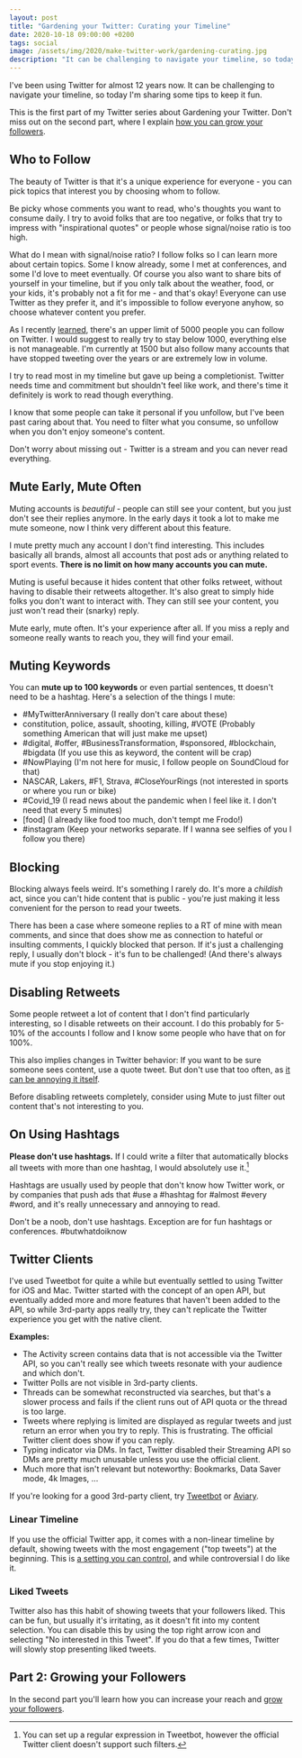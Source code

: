 ```yaml
---
layout: post
title: "Gardening your Twitter: Curating your Timeline"
date: 2020-10-18 09:00:00 +0200
tags: social
image: /assets/img/2020/make-twitter-work/gardening-curating.jpg
description: "It can be challenging to navigate your timeline, so today I'm sharing some tips to keep it fun."
---
```


I've been using Twitter for almost 12 years now. It can be challenging to navigate your timeline, so today I'm sharing some tips to keep it fun.

This is the first part of my Twitter series about Gardening your Twitter. Don't miss out on the second part, where I explain [how you can grow your followers](/posts/growing-your-twitter-followers).

## Who to Follow

The beauty of Twitter is that it's a unique experience for everyone - you can pick topics that interest you by choosing whom to follow. 

Be picky whose comments you want to read, who's thoughts you want to consume daily. I try to avoid folks that are too negative, or folks that try to impress with "inspirational quotes" or people whose signal/noise ratio is too high.

What do I mean with signal/noise ratio? I follow folks so I can learn more about certain topics. Some I know already, some I met at conferences, and some I'd love to meet eventually. Of course you also want to share bits of yourself in your timeline, but if you only talk about the weather, food, or your kids, it's probably not a fit for me - and that's okay! Everyone can use Twitter as they prefer it, and it's impossible to follow everyone anyhow, so choose whatever content you prefer.

As I recently [learned](https://twitter.com/ndbroadbent/status/1317522304008556545?s=21), there's an upper limit of 5000 people you can follow on Twitter. I would suggest to really try to stay below 1000, everything else is not manageable. I'm currently at 1500 but also follow many accounts that have stopped tweeting over the years or are extremely low in volume.

I try to read most in my timeline but gave up being a completionist. Twitter needs time and commitment but shouldn't feel like work, and there's time it definitely is work to read though everything.

I know that some people can take it personal if you unfollow, but I've been past caring about that. You need to filter what you consume, so unfollow when you don't enjoy someone's content.

Don't worry about missing out - Twitter is a stream and you can never read everything.

## Mute Early, Mute Often

Muting accounts is *beautiful* - people can still see your content, but you just don't see their replies anymore. In the early days it took a lot to make me mute someone, now I think very different about this feature.

I mute pretty much any account I don't find interesting. This includes basically all brands, almost all accounts that post ads or anything related to sport events. **There is no limit on how many accounts you can mute.**

Muting is useful because it hides content that other folks retweet, without having to disable their retweets altogether. It's also great to simply hide folks you don't want to interact with. They can still see your content, you just won't read their (snarky) reply.

Mute early, mute often. It's your experience after all. If you miss a reply and someone really wants to reach you, they will find your email.

## Muting Keywords

You can **mute up to 100 keywords** or even partial sentences, tt doesn't need to be a hashtag. Here's a selection of the things I mute:

- #MyTwitterAnniversary (I really don't care about these)
- constitution, police, assault, shooting, killing, #VOTE (Probably something American that will just make me upset)
- #digital, #offer, #BusinessTransformation, #sponsored, #blockchain, #bigdata (If you use this as keyword, the content will be crap)
- #NowPlaying (I'm not here for music, I follow people on SoundCloud for that)
- NASCAR, Lakers, #F1, Strava, #CloseYourRings (not interested in sports or where you run or bike)
- #Covid_19 (I read news about the pandemic when I feel like it. I don't need that every 5 minutes)
- [food] (I already like food too much, don't tempt me Frodo!)
- #instagram (Keep your networks separate. If I wanna see selfies of you I follow you there)

## Blocking

Blocking always feels weird. It's something I rarely do. It's more a *childish* act, since you can't hide content that is public - you're just making it less convenient for the person to read your tweets.

There has been a case where someone replies to a RT of mine with mean comments, and since that does show me as connection to hateful or insulting comments, I quickly blocked that person. If it's just a challenging reply, I  usually don't block - it's fun to be challenged! (And there's always mute if you stop enjoying it.)

## Disabling Retweets

Some people retweet a lot of content that I don't find particularly interesting, so I disable retweets on their account. I do this probably for 5-10% of the accounts I follow and I know some people who have that on for 100%.

This also implies changes in Twitter behavior: If you want to be sure someone sees content, use a quote tweet. But don't use that too often, as [it can be annoying it itself](https://twitter.com/NeoNacho/status/1313595333159469056).

Before disabling retweets completely, consider using Mute to just filter out content that's not interesting to you.

## On Using Hashtags

**Please don't use hashtags.** If I could write a filter that automatically blocks all tweets with more than one hashtag, I would absolutely use it.[^1]

Hashtags are usually used by people that don't know how Twitter work, or by companies that push ads that #use a #hashtag for #almost #every #word, and it's really unnecessary and annoying to read.

Don't be a noob, don't use hashtags. Exception are for fun hashtags or conferences. #butwhatdoiknow

## Twitter Clients

I've used Tweetbot for quite a while but eventually settled to using Twitter for iOS and Mac. Twitter started with the concept of an open API, but eventually added more and more features that haven't been added to the API, so while 3rd-party apps really try, they can't replicate the Twitter experience you get with the native client.

**Examples:**
- The Activity screen contains data that is not accessible via the Twitter API, so you can't really see which tweets resonate with your audience and which don't.
- Twitter Polls are not visible in 3rd-party clients.
- Threads can be somewhat reconstructed via searches, but that's a slower process and fails if the client runs out of API quota or the thread is too large.
- Tweets where replying is limited are displayed as regular tweets and just return an error when you try to reply. This is frustrating. The official Twitter client does show if you can reply.
- Typing indicator via DMs. In fact, Twitter disabled their Streaming API so DMs are pretty much unusable unless you use the official client.
- Much more that isn't relevant but noteworthy: Bookmarks, Data Saver mode, 4k Images, ...

If you're looking for a good 3rd-party client, try [Tweetbot](https://tapbots.com/tweetbot/) or [Aviary](https://apps.apple.com/us/app/id1522043420).

### Linear Timeline

If you use the official Twitter app, it comes with a non-linear timeline by default, showing tweets with the most engagement ("top tweets") at the beginning. This is [a setting you can control](https://www.theverge.com/2020/3/6/21167920/twitter-chronological-feed-how-to-ios-android-app-timeline), and while controversial I do like it.

### Liked Tweets

Twitter also has this habit of showing tweets that your followers liked. This can be fun, but usually it's irritating, as it doesn't fit into my content selection. You can disable this by using the top right arrow icon and selecting "No interested in this Tweet". If you do that a few times, Twitter will slowly stop presenting liked tweets.

## Part 2: Growing your Followers

In the second part you'll learn how you can increase your reach and [grow your followers](/posts/growing-your-twitter-followers).

[^1]: You can set up a regular expression in Tweetbot, however the official Twitter client doesn't support such filters.